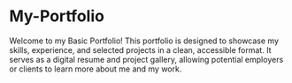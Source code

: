 # My-Portfolio

Welcome to my Basic Portfolio! This portfolio is designed to showcase my skills, experience, and selected projects in a clean, accessible format. It serves as a digital resume and project gallery, allowing potential employers or clients to learn more about me and my work.
